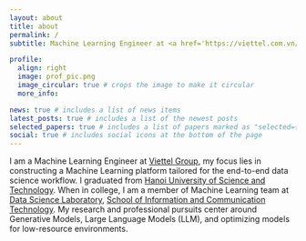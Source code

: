 ```yaml
---
layout: about
title: about
permalink: /
subtitle: Machine Learning Engineer at <a href='https://viettel.com.vn/en/'>Viettel Group</a>

profile:
  align: right
  image: prof_pic.png
  image_circular: true # crops the image to make it circular
  more_info:

news: true # includes a list of news items
latest_posts: true # includes a list of the newest posts
selected_papers: true # includes a list of papers marked as "selected={true}"
social: true # includes social icons at the bottom of the page
---
```


I am a Machine Learning Engineer at [Viettel Group](https://viettel.com.vn/en/), my focus lies in constructing a Machine Learning platform tailored for the end-to-end data science workflow. I graduated from [Hanoi University of Science and Technology](https://hust.edu.vn/en/). When in college, I am a member of Machine Learning team at [Data Science Laboratory](http://ds.soict.hust.edu.vn/), [School of Information and Communication Technology](https://soict.hust.edu.vn/en/). My research and professional pursuits center around Generative Models, Large Language Models (LLM), and optimizing models for low-resource environments.

